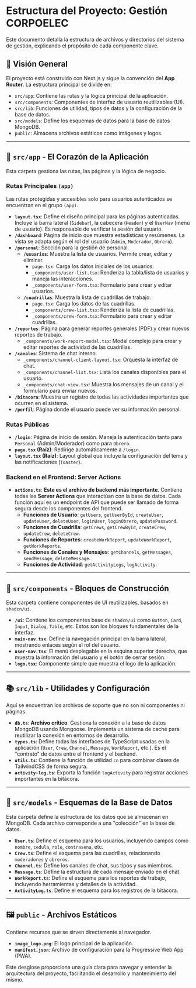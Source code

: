 
# Estructura del Proyecto: Gestión CORPOELEC

Este documento detalla la estructura de archivos y directorios del sistema de gestión, explicando el propósito de cada componente clave.

## 🚀 Visión General

El proyecto está construido con Next.js y sigue la convención del **App Router**. La estructura principal se divide en:

-   `src/app`: Contiene las rutas y la lógica principal de la aplicación.
-   `src/components`: Componentes de interfaz de usuario reutilizables (UI).
-   `src/lib`: Funciones de utilidad, tipos de datos y la configuración de la base de datos.
-   `src/models`: Define los esquemas de datos para la base de datos MongoDB.
-   `public`: Almacena archivos estáticos como imágenes y logos.

---

## 📁 `src/app` - El Corazón de la Aplicación

Esta carpeta gestiona las rutas, las páginas y la lógica de negocio.

### Rutas Principales `(app)`

Las rutas protegidas y accesibles solo para usuarios autenticados se encuentran en el grupo `(app)`.

-   **`layout.tsx`**: Define el diseño principal para las páginas autenticadas. Incluye la barra lateral (`Sidebar`), la cabecera (`Header`) y el `UserNav` (menú de usuario). Es responsable de verificar la sesión del usuario.
-   **`/dashboard`**: Página de inicio que muestra estadísticas y resúmenes. La vista se adapta según el rol del usuario (`Admin`, `Moderador`, `Obrero`).
-   **`/personal`**: Sección para la gestión de personal.
    -   **`/usuarios`**: Muestra la lista de usuarios. Permite crear, editar y eliminar.
        -   `page.tsx`: Carga los datos iniciales de los usuarios.
        -   `_components/user-list.tsx`: Renderiza la tabla/lista de usuarios y maneja las interacciones.
        -   `_components/user-form.tsx`: Formulario para crear y editar usuarios.
    -   **`/cuadrillas`**: Muestra la lista de cuadrillas de trabajo.
        -   `page.tsx`: Carga los datos de las cuadrillas.
        -   `_components/crew-list.tsx`: Renderiza la lista de cuadrillas.
        -   `_components/crew-form.tsx`: Formulario para crear y editar cuadrillas.
-   **`/reportes`**: Página para generar reportes generales (PDF) y crear nuevos reportes de trabajo.
    -   `_components/work-report-modal.tsx`: Modal complejo para crear y editar reportes de actividad de las cuadrillas.
-   **`/canales`**: Sistema de chat interno.
    -   `_components/channel-client-layout.tsx`: Orquesta la interfaz de chat.
    -   `_components/channel-list.tsx`: Lista los canales disponibles para el usuario.
    -   `_components/chat-view.tsx`: Muestra los mensajes de un canal y el formulario para enviar nuevos.
-   **`/bitacora`**: Muestra un registro de todas las actividades importantes que ocurren en el sistema.
-   **`/perfil`**: Página donde el usuario puede ver su información personal.

### Rutas Públicas

-   **`/login`**: Página de inicio de sesión. Maneja la autenticación tanto para `Personal` (Admin/Moderador) como para `Obrero`.
-   **`page.tsx` (Raíz)**: Redirige automáticamente a `/login`.
-   **`layout.tsx` (Raíz)**: Layout global que incluye la configuración del tema y las notificaciones (`Toaster`).

### Backend en el Frontend: Server Actions

-   **`actions.ts`**: **Este es el archivo de backend más importante**. Contiene todas las **Server Actions** que interactúan con la base de datos. Cada función aquí es un endpoint de API que puede ser llamado de forma segura desde los componentes del frontend.
    -   **Funciones de Usuario**: `getUsers`, `getUserById`, `createUser`, `updateUser`, `deleteUser`, `loginUser`, `loginObrero`, `updatePassword`.
    -   **Funciones de Cuadrilla**: `getCrews`, `getCrewById`, `createCrew`, `updateCrew`, `deleteCrew`.
    -   **Funciones de Reportes**: `createWorkReport`, `updateWorkReport`, `getWorkReports`.
    -   **Funciones de Canales y Mensajes**: `getChannels`, `getMessages`, `sendMessage`, `deleteMessage`.
    -   **Funciones de Actividad**: `getActivityLogs`, `logActivity`.

---

## 🧩 `src/components` - Bloques de Construcción

Esta carpeta contiene componentes de UI reutilizables, basados en `shadcn/ui`.

-   **`/ui`**: Contiene los componentes base de `shadcn/ui` como `Button`, `Card`, `Input`, `Dialog`, `Table`, etc. Estos son los bloques fundamentales de la interfaz.
-   **`main-nav.tsx`**: Define la navegación principal en la barra lateral, mostrando enlaces según el rol del usuario.
-   **`user-nav.tsx`**: El menú desplegable en la esquina superior derecha, que muestra la información del usuario y el botón de cerrar sesión.
-   **`logo.tsx`**: Componente simple que muestra el logo de la aplicación.

---

## 📚 `src/lib` - Utilidades y Configuración

Aquí se encuentran los archivos de soporte que no son ni componentes ni páginas.

-   **`db.ts`**: **Archivo crítico**. Gestiona la conexión a la base de datos MongoDB usando Mongoose. Implementa un sistema de caché para reutilizar la conexión en entornos de desarrollo.
-   **`types.ts`**: Define todas las interfaces de TypeScript usadas en la aplicación (`User`, `Crew`, `Channel`, `Message`, `WorkReport`, etc.). Es el "contrato" de datos entre el frontend y el backend.
-   **`utils.ts`**: Contiene la función de utilidad `cn` para combinar clases de TailwindCSS de forma segura.
-   **`activity-log.ts`**: Exporta la función `logActivity` para registrar acciones importantes en la bitácora.

---

## 🧱 `src/models` - Esquemas de la Base de Datos

Esta carpeta define la estructura de los datos que se almacenan en MongoDB. Cada archivo corresponde a una "colección" en la base de datos.

-   **`User.ts`**: Define el esquema para los usuarios, incluyendo campos como `nombre`, `cedula`, `role`, `contrasena`, etc.
-   **`Crew.ts`**: Define el esquema para las cuadrillas, relacionando `moderadores` y `obreros`.
-   **`Channel.ts`**: Define los canales de chat, sus tipos y sus miembros.
-   **`Message.ts`**: Define la estructura de cada mensaje enviado en el chat.
-   **`WorkReport.ts`**: Define el esquema para los reportes de trabajo, incluyendo herramientas y detalles de la actividad.
-   **`ActivityLog.ts`**: Define el esquema para los registros de la bitácora.

---

## 🖼️ `public` - Archivos Estáticos

Contiene recursos que se sirven directamente al navegador.

-   **`image_logo.png`**: El logo principal de la aplicación.
-   **`manifest.json`**: Archivo de configuración para la Progressive Web App (PWA).

Este desglose proporciona una guía clara para navegar y entender la arquitectura del proyecto, facilitando el desarrollo y mantenimiento del mismo.
